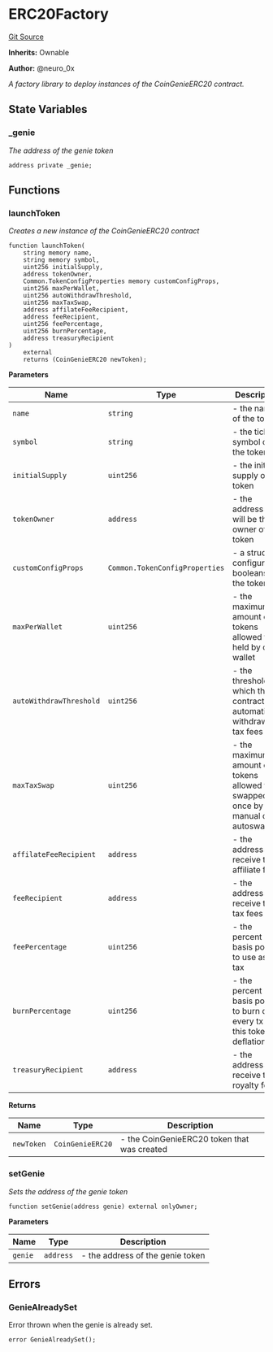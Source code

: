 # ERC20Factory
[Git Source](https://github.com/neuro0x/CoinGenie-contracts/blob/ef1e24d786ae2bf765d737858fa4ade01a419b3d/src/ERC20Factory.sol)

**Inherits:**
Ownable

**Author:**
@neuro_0x

*A factory library to deploy instances of the CoinGenieERC20 contract.*


## State Variables
### _genie
*The address of the genie token*


```solidity
address private _genie;
```


## Functions
### launchToken

*Creates a new instance of the CoinGenieERC20 contract*


```solidity
function launchToken(
    string memory name,
    string memory symbol,
    uint256 initialSupply,
    address tokenOwner,
    Common.TokenConfigProperties memory customConfigProps,
    uint256 maxPerWallet,
    uint256 autoWithdrawThreshold,
    uint256 maxTaxSwap,
    address affilateFeeRecipient,
    address feeRecipient,
    uint256 feePercentage,
    uint256 burnPercentage,
    address treasuryRecipient
)
    external
    returns (CoinGenieERC20 newToken);
```
**Parameters**

|Name|Type|Description|
|----|----|-----------|
|`name`|`string`|- the name of the token|
|`symbol`|`string`|- the ticker symbol of the token|
|`initialSupply`|`uint256`|- the initial supply of the token|
|`tokenOwner`|`address`|- the address that will be the owner of the token|
|`customConfigProps`|`Common.TokenConfigProperties`|- a struct of configuration booleans for the token|
|`maxPerWallet`|`uint256`|- the maximum amount of tokens allowed to be held by one wallet|
|`autoWithdrawThreshold`|`uint256`|- the threshold at which the contract will automatically withdraw the tax fees|
|`maxTaxSwap`|`uint256`|- the maximum amount of tokens allowed to be swapped at once by manual or autoswap|
|`affilateFeeRecipient`|`address`|- the address to receive the affiliate fee|
|`feeRecipient`|`address`|- the address to receive the tax fees|
|`feePercentage`|`uint256`|- the percent in basis points to use as a tax|
|`burnPercentage`|`uint256`|- the percent in basis points to burn on every tx if this token is deflationary|
|`treasuryRecipient`|`address`|- the address to receive the royalty fee|

**Returns**

|Name|Type|Description|
|----|----|-----------|
|`newToken`|`CoinGenieERC20`|- the CoinGenieERC20 token that was created|


### setGenie

*Sets the address of the genie token*


```solidity
function setGenie(address genie) external onlyOwner;
```
**Parameters**

|Name|Type|Description|
|----|----|-----------|
|`genie`|`address`|- the address of the genie token|


## Errors
### GenieAlreadySet
Error thrown when the genie is already set.


```solidity
error GenieAlreadySet();
```

